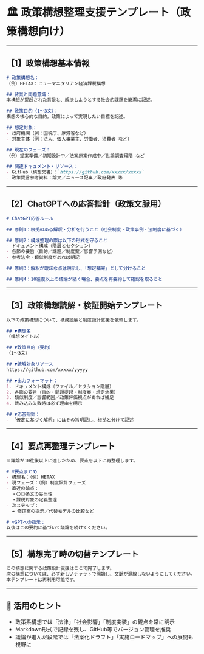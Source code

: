 # 🏛️ 政策構想整理支援テンプレート（政策構想向け）

---

## 【1】政策構想基本情報

```markdown
# 政策構想名：
（例）HETAX：ヒューマニタリアン経済課税構想

## 背景と問題意識：
本構想が提起された背景と、解決しようとする社会的課題を簡潔に記述。

## 政策目的（1～3文）：
構想の核心的な目的。政策によって実現したい目標を記述。

## 想定対象：
- 政府機関（例：国税庁、厚労省など）
- 対象主体（例：法人、個人事業主、労働者、消費者 など）

## 現在のフェーズ：
（例）提案準備／初期設計中／法案原案作成中／世論調査段階 など

## 関連ドキュメント・リソース：
- GitHub（構想文書）：`https://github.com/xxxxx/xxxxx`
- 政策提言参考資料：論文／ニュース記事／政府発表 等
```

---

## 【2】ChatGPTへの応答指針（政策文脈用）

```markdown
# ChatGPT応答ルール

## 原則1：根拠のある解釈・分析を行うこと（社会制度・政策事例・法制度に基づく）

## 原則2：構成整理の際は以下の形式を守ること
- ドキュメント構成（階層とセクション）
- 各節の要旨（目的／課題／制度案／影響予測など）
- 参考法令・類似制度があれば明記

## 原則3：解釈が曖昧な点は明示し、「想定補完」として分けること

## 原則4：10往復以上の議論が続く場合、要点を再要約して確認を取ること
```

---

## 【3】政策構想読解・検証開始テンプレート

```markdown
以下の政策構想について、構成読解と制度設計支援を依頼します。

## ▼構想名
（構想タイトル）

## ▼政策目的（要約）
（1〜3文）

## ▼読解対象リソース
https://github.com/xxxxx/yyyyy

## ▼出力フォーマット：
1. ドキュメント構成（ファイル／セクション階層）
2. 各節の要旨（目的・問題提起・制度案・想定効果）
3. 類似制度／影響範囲／政策評価視点があれば補足
4. 読み込み失敗時は必ず理由を明示

## ▼応答指針：
- 「仮定に基づく解釈」にはその旨明記し、根拠と分けて記述
```

---

## 【4】要点再整理テンプレート

```markdown
※議論が10往復以上に達したため、要点を以下に再整理します。

# ▽要点まとめ
- 構想名：（例）HETAX
- 現フェーズ：（例）制度設計フェーズ
- 直近の論点：
  ・〇〇条文の妥当性
  ・課税対象の定義整理
- 次ステップ：
  → 修正案の提示／代替モデルの比較など

# ▽GPTへの指示：
以後はこの要約に基づいて議論を続けてください。
```

---

## 【5】構想完了時の切替テンプレート

```markdown
この構想に関する政策設計支援はここで完了します。
次の構想については、必ず新しいチャットで開始し、文脈が混線しないようにしてください。
本テンプレートは再利用可能です。
```

---

## 📎 活用のヒント

- 政策系構想では「法律」「社会影響」「制度実装」の観点を常に明示
- Markdown形式で記録を残し、GitHub等でバージョン管理を推奨
- 議論が進んだ段階では「法案化ドラフト」「実施ロードマップ」への展開も視野に
